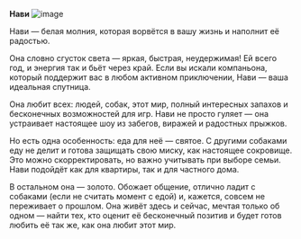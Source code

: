 **Нави**
![image](https://github.com/user-attachments/assets/7b544627-7aae-4f3a-a77b-17887f164c31)


Нави — белая молния, которая ворвётся в вашу жизнь и наполнит её радостью.

Она словно сгусток света — яркая, быстрая, неудержимая! Ей всего год, и энергия так и бьёт через край. Если вы искали компаньона, который поддержит вас в любом активном приключении, Нави — ваша идеальная спутница.

Она любит всех: людей, собак, этот мир, полный интересных запахов и бесконечных возможностей для игр. Нави не просто гуляет — она устраивает настоящее шоу из забегов, виражей и радостных прыжков.

Но есть одна особенность: еда для неё — святое. С другими собаками еду не делит и готова защищать свою миску, как настоящее сокровище. Это можно скорректировать, но важно учитывать при выборе семьи. Нави подойдёт как для квартиры, так и для частного дома.

В остальном она — золото. Обожает общение, отлично ладит с собаками (если не считать момент с едой) и, кажется, совсем не переживает о прошлом. Она живёт здесь и сейчас, мечтая только об одном — найти тех, кто оценит её бесконечный позитив и будет готов любить её так же, как она любит этот мир.
